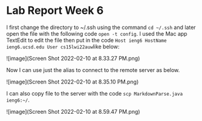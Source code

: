 # **Lab Report Week 6**

I first change the directory to ~/.ssh using the command ``cd ~/.ssh`` and later open the file with the following code ``open -t config``. I used the Mac app TextEdit to edit the file then put in the code ``
Host ieng6
    HostName ieng6.ucsd.edu
    User cs15lwi22auw
``like below:

![image](Screen Shot 2022-02-10 at 8.33.27 PM.png)

Now I can use just the alias to connect to the remote server as below.

![image](Screen Shot 2022-02-10 at 8.35.10 PM.png)

I can also copy file to the server with the code ``scp MarkdownParse.java ieng6:~/``. 

![image](Screen Shot 2022-02-10 at 8.59.47 PM.png)


